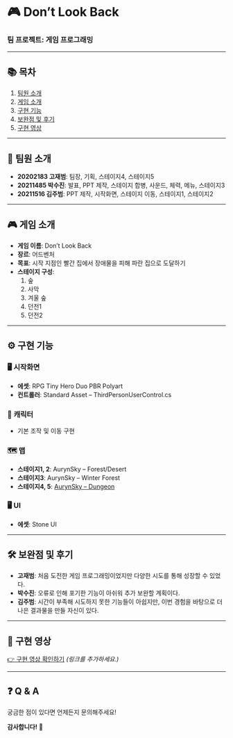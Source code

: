 # 🎮 **Don’t Look Back**  
### **팀 프로젝트: 게임 프로그래밍**

---

## 📚 **목차**
1. [팀원 소개](#팀원-소개)  
2. [게임 소개](#게임-소개)  
3. [구현 기능](#구현-기능)  
4. [보완점 및 후기](#보완점-및-후기)  
5. [구현 영상](#구현-영상)  

---

## 👥 **팀원 소개**

- **20202183 고재범**: 팀장, 기획, 스테이지4, 스테이지5  
- **20211485 박수진**: 발표, PPT 제작, 스테이지 합병, 사운드, 체력, 메뉴, 스테이지3  
- **20211516 김주범**: PPT 제작, 시작화면, 스테이지 이동, 스테이지1, 스테이지2  

---

## 🎮 **게임 소개**

- **게임 이름**: Don’t Look Back  
- **장르**: 어드벤처  
- **목표**: 시작 지점인 빨간 집에서 장애물을 피해 파란 집으로 도달하기  
- **스테이지 구성**:  
   1. 숲  
   2. 사막  
   3. 겨울 숲  
   4. 던전1  
   5. 던전2  

---

## ⚙️ **구현 기능**

### 🖥️ **시작화면**
- **에셋**: RPG Tiny Hero Duo PBR Polyart  
- **컨트롤러**: Standard Asset – ThirdPersonUserControl.cs  

### 🦸 **캐릭터**
- 기본 조작 및 이동 구현  

### 🗺️ **맵**
- **스테이지1, 2**: AurynSky – Forest/Desert  
- **스테이지3**: AurynSky – Winter Forest  
- **스테이지4, 5**: [AurynSky – Dungeon](https://assetstore.unity.com/packages/3d/environments/dungeons/dungeon-low-poly-toon-battle-arena-tower-defense-pack-109791)  

### 🖥️ **UI**
- **에셋**: Stone UI  

---

## 🛠️ **보완점 및 후기**

- **고재범**: 처음 도전한 게임 프로그래밍이었지만 다양한 시도를 통해 성장할 수 있었다.  
- **박수진**: 오류로 인해 포기한 기능이 아쉬워 추가 보완할 계획이다.
- **김주범**: 시간이 부족해 시도하지 못한 기능들이 아쉽지만, 이번 경험을 바탕으로 더 나은 결과물을 만들 자신이 있다.  

---

## 🎥 **구현 영상**

[👉 구현 영상 확인하기](#) *(링크를 추가하세요.)*

---

## ❓ **Q & A**

궁금한 점이 있다면 언제든지 문의해주세요!  

**감사합니다!** 🎉
